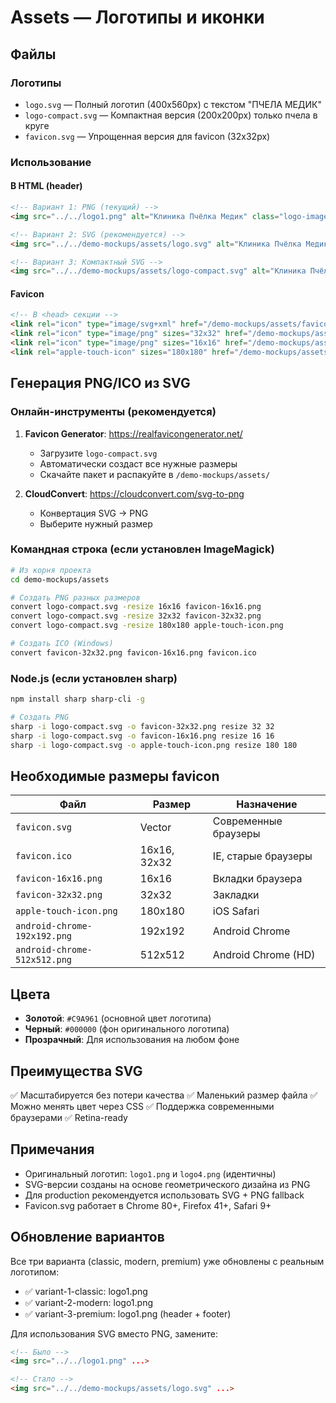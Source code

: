 # Assets — Логотипы и иконки

## Файлы

### Логотипы
- `logo.svg` — Полный логотип (400x560px) с текстом "ПЧЕЛА МЕДИК"
- `logo-compact.svg` — Компактная версия (200x200px) только пчела в круге
- `favicon.svg` — Упрощенная версия для favicon (32x32px)

### Использование

#### В HTML (header)
```html
<!-- Вариант 1: PNG (текущий) -->
<img src="../../logo1.png" alt="Клиника Пчёлка Медик" class="logo-image" width="120" height="auto">

<!-- Вариант 2: SVG (рекомендуется) -->
<img src="../../demo-mockups/assets/logo.svg" alt="Клиника Пчёлка Медик" class="logo-image" width="120" height="auto">

<!-- Вариант 3: Компактный SVG -->
<img src="../../demo-mockups/assets/logo-compact.svg" alt="Клиника Пчёлка Медик" class="logo-image" width="60" height="60">
```

#### Favicon
```html
<!-- В <head> секции -->
<link rel="icon" type="image/svg+xml" href="/demo-mockups/assets/favicon.svg">
<link rel="icon" type="image/png" sizes="32x32" href="/demo-mockups/assets/favicon-32x32.png">
<link rel="icon" type="image/png" sizes="16x16" href="/demo-mockups/assets/favicon-16x16.png">
<link rel="apple-touch-icon" sizes="180x180" href="/demo-mockups/assets/apple-touch-icon.png">
```

## Генерация PNG/ICO из SVG

### Онлайн-инструменты (рекомендуется)
1. **Favicon Generator**: https://realfavicongenerator.net/
   - Загрузите `logo-compact.svg`
   - Автоматически создаст все нужные размеры
   - Скачайте пакет и распакуйте в `/demo-mockups/assets/`

2. **CloudConvert**: https://cloudconvert.com/svg-to-png
   - Конвертация SVG → PNG
   - Выберите нужный размер

### Командная строка (если установлен ImageMagick)
```bash
# Из корня проекта
cd demo-mockups/assets

# Создать PNG разных размеров
convert logo-compact.svg -resize 16x16 favicon-16x16.png
convert logo-compact.svg -resize 32x32 favicon-32x32.png
convert logo-compact.svg -resize 180x180 apple-touch-icon.png

# Создать ICO (Windows)
convert favicon-32x32.png favicon-16x16.png favicon.ico
```

### Node.js (если установлен sharp)
```bash
npm install sharp sharp-cli -g

# Создать PNG
sharp -i logo-compact.svg -o favicon-32x32.png resize 32 32
sharp -i logo-compact.svg -o favicon-16x16.png resize 16 16
sharp -i logo-compact.svg -o apple-touch-icon.png resize 180 180
```

## Необходимые размеры favicon

| Файл | Размер | Назначение |
|------|--------|------------|
| `favicon.svg` | Vector | Современные браузеры |
| `favicon.ico` | 16x16, 32x32 | IE, старые браузеры |
| `favicon-16x16.png` | 16x16 | Вкладки браузера |
| `favicon-32x32.png` | 32x32 | Закладки |
| `apple-touch-icon.png` | 180x180 | iOS Safari |
| `android-chrome-192x192.png` | 192x192 | Android Chrome |
| `android-chrome-512x512.png` | 512x512 | Android Chrome (HD) |

## Цвета

- **Золотой**: `#C9A961` (основной цвет логотипа)
- **Черный**: `#000000` (фон оригинального логотипа)
- **Прозрачный**: Для использования на любом фоне

## Преимущества SVG

✅ Масштабируется без потери качества
✅ Маленький размер файла
✅ Можно менять цвет через CSS
✅ Поддержка современными браузерами
✅ Retina-ready

## Примечания

- Оригинальный логотип: `logo1.png` и `logo4.png` (идентичны)
- SVG-версии созданы на основе геометрического дизайна из PNG
- Для production рекомендуется использовать SVG + PNG fallback
- Favicon.svg работает в Chrome 80+, Firefox 41+, Safari 9+

## Обновление вариантов

Все три варианта (classic, modern, premium) уже обновлены с реальным логотипом:
- ✅ variant-1-classic: logo1.png
- ✅ variant-2-modern: logo1.png
- ✅ variant-3-premium: logo1.png (header + footer)

Для использования SVG вместо PNG, замените:
```html
<!-- Было -->
<img src="../../logo1.png" ...>

<!-- Стало -->
<img src="../../demo-mockups/assets/logo.svg" ...>
```
